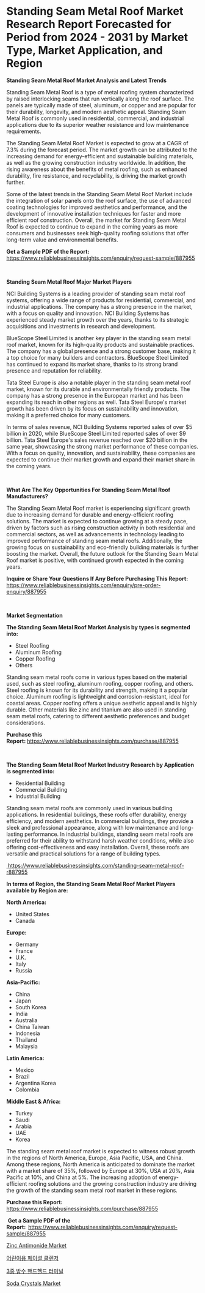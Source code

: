 <p><h1>Standing Seam Metal Roof Market Research Report Forecasted for Period from 2024 -  2031 by Market Type, Market Application, and Region</h1></p><p><strong>Standing Seam Metal Roof Market Analysis and Latest Trends</strong></p>
<p><p>Standing Seam Metal Roof is a type of metal roofing system characterized by raised interlocking seams that run vertically along the roof surface. The panels are typically made of steel, aluminum, or copper and are popular for their durability, longevity, and modern aesthetic appeal. Standing Seam Metal Roof is commonly used in residential, commercial, and industrial applications due to its superior weather resistance and low maintenance requirements.</p><p>The Standing Seam Metal Roof Market is expected to grow at a CAGR of 7.3% during the forecast period. The market growth can be attributed to the increasing demand for energy-efficient and sustainable building materials, as well as the growing construction industry worldwide. In addition, the rising awareness about the benefits of metal roofing, such as enhanced durability, fire resistance, and recyclability, is driving the market growth further.</p><p>Some of the latest trends in the Standing Seam Metal Roof Market include the integration of solar panels onto the roof surface, the use of advanced coating technologies for improved aesthetics and performance, and the development of innovative installation techniques for faster and more efficient roof construction. Overall, the market for Standing Seam Metal Roof is expected to continue to expand in the coming years as more consumers and businesses seek high-quality roofing solutions that offer long-term value and environmental benefits.</p></p>
<p><strong>Get a Sample PDF of the Report:&nbsp;</strong> <a href="https://www.reliablebusinessinsights.com/enquiry/request-sample/887955">https://www.reliablebusinessinsights.com/enquiry/request-sample/887955</a></p>
<p>&nbsp;</p>
<p><strong>Standing Seam Metal Roof Major Market Players</strong></p>
<p><p>NCI Building Systems is a leading provider of standing seam metal roof systems, offering a wide range of products for residential, commercial, and industrial applications. The company has a strong presence in the market, with a focus on quality and innovation. NCI Building Systems has experienced steady market growth over the years, thanks to its strategic acquisitions and investments in research and development.</p><p>BlueScope Steel Limited is another key player in the standing seam metal roof market, known for its high-quality products and sustainable practices. The company has a global presence and a strong customer base, making it a top choice for many builders and contractors. BlueScope Steel Limited has continued to expand its market share, thanks to its strong brand presence and reputation for reliability.</p><p>Tata Steel Europe is also a notable player in the standing seam metal roof market, known for its durable and environmentally friendly products. The company has a strong presence in the European market and has been expanding its reach in other regions as well. Tata Steel Europe's market growth has been driven by its focus on sustainability and innovation, making it a preferred choice for many customers.</p><p>In terms of sales revenue, NCI Building Systems reported sales of over $5 billion in 2020, while BlueScope Steel Limited reported sales of over $9 billion. Tata Steel Europe's sales revenue reached over $20 billion in the same year, showcasing the strong market performance of these companies. With a focus on quality, innovation, and sustainability, these companies are expected to continue their market growth and expand their market share in the coming years.</p></p>
<p>&nbsp;</p>
<p><strong>What Are The Key Opportunities For Standing Seam Metal Roof Manufacturers?</strong></p>
<p><p>The Standing Seam Metal Roof market is experiencing significant growth due to increasing demand for durable and energy-efficient roofing solutions. The market is expected to continue growing at a steady pace, driven by factors such as rising construction activity in both residential and commercial sectors, as well as advancements in technology leading to improved performance of standing seam metal roofs. Additionally, the growing focus on sustainability and eco-friendly building materials is further boosting the market. Overall, the future outlook for the Standing Seam Metal Roof market is positive, with continued growth expected in the coming years.</p></p>
<p><strong>Inquire or Share Your Questions If Any Before Purchasing This Report:</strong> <a href="https://www.reliablebusinessinsights.com/enquiry/pre-order-enquiry/887955">https://www.reliablebusinessinsights.com/enquiry/pre-order-enquiry/887955</a></p>
<p>&nbsp;</p>
<p><strong>Market Segmentation</strong></p>
<p><strong>The Standing Seam Metal Roof Market Analysis by types is segmented into:</strong></p>
<p><ul><li>Steel Roofing</li><li>Aluminum Roofing</li><li>Copper Roofing</li><li>Others</li></ul></p>
<p><p>Standing seam metal roofs come in various types based on the material used, such as steel roofing, aluminum roofing, copper roofing, and others. Steel roofing is known for its durability and strength, making it a popular choice. Aluminum roofing is lightweight and corrosion-resistant, ideal for coastal areas. Copper roofing offers a unique aesthetic appeal and is highly durable. Other materials like zinc and titanium are also used in standing seam metal roofs, catering to different aesthetic preferences and budget considerations.</p></p>
<p><strong>Purchase this Report:&nbsp;</strong><a href="https://www.reliablebusinessinsights.com/purchase/887955">https://www.reliablebusinessinsights.com/purchase/887955</a></p>
<p>&nbsp;</p>
<p><strong>The Standing Seam Metal Roof Market Industry Research by Application is segmented into:</strong></p>
<p><ul><li>Residential Building</li><li>Commercial Building</li><li>Industrial Building</li></ul></p>
<p><p>Standing seam metal roofs are commonly used in various building applications. In residential buildings, these roofs offer durability, energy efficiency, and modern aesthetics. In commercial buildings, they provide a sleek and professional appearance, along with low maintenance and long-lasting performance. In industrial buildings, standing seam metal roofs are preferred for their ability to withstand harsh weather conditions, while also offering cost-effectiveness and easy installation. Overall, these roofs are versatile and practical solutions for a range of building types.</p></p>
<p><a href="https://www.reliablebusinessinsights.com/standing-seam-metal-roof-r887955">&nbsp;https://www.reliablebusinessinsights.com/standing-seam-metal-roof-r887955</a></p>
<p><strong>In terms of Region, the Standing Seam Metal Roof Market Players available by Region are:</strong></p>
<p>
    <p> <strong> North America: </strong>
        <ul>
            <li>United States</li>
            <li>Canada</li>
        </ul>
        </p> 
    <p> <strong> Europe: </strong>
        <ul>
            <li>Germany</li>
            <li>France</li>
            <li>U.K.</li>
            <li>Italy</li>
            <li>Russia</li>
        </ul>
        </p> 
    <p> <strong> Asia-Pacific: </strong>
        <ul>
            <li>China</li>
            <li>Japan</li>
            <li>South Korea</li>
            <li>India</li>
            <li>Australia</li>
            <li>China Taiwan</li>
            <li>Indonesia</li>
            <li>Thailand</li>
            <li>Malaysia</li>
        </ul>
        </p> 
    <p> <strong> Latin America: </strong>
        <ul>
            <li>Mexico</li>
            <li>Brazil</li>
            <li>Argentina Korea</li>
            <li>Colombia</li>
        </ul>
        </p> 
    <p> <strong> Middle East & Africa: </strong>
        <ul>
            <li>Turkey</li>
            <li>Saudi</li>
            <li>Arabia</li>
            <li>UAE</li>
            <li>Korea</li>
        </ul>
    </p>
    </p>
<p><p>The standing seam metal roof market is expected to witness robust growth in the regions of North America, Europe, Asia Pacific, USA, and China. Among these regions, North America is anticipated to dominate the market with a market share of 35%, followed by Europe at 30%, USA at 20%, Asia Pacific at 10%, and China at 5%. The increasing adoption of energy-efficient roofing solutions and the growing construction industry are driving the growth of the standing seam metal roof market in these regions.</p></p>
<p><strong>Purchase this Report: </strong><a href="https://www.reliablebusinessinsights.com/purchase/887955">https://www.reliablebusinessinsights.com/purchase/887955</a></p>
<p>&nbsp;<strong>Get a Sample PDF of the Report:&nbsp;&nbsp;</strong><a href="https://www.reliablebusinessinsights.com/enquiry/request-sample/887955">https://www.reliablebusinessinsights.com/enquiry/request-sample/887955</a></p>
<p><strong></strong></p>
<p><p><a href="https://github.com/bznecsdb5/Market-Research-Report-List-1/blob/main/zinc-antimonide-market.md">Zinc Antimonide Market</a></p><p><a href="https://github.com/Edwards13Jessica/Market-Research-Report-List-1/blob/main/6746125119784.md">어린이용 페이셜 클렌저</a></p><p><a href="https://github.com/rahat-gis/Market-Research-Report-List-1/blob/main/3625827119785.md">3중 방수 핸드헬드 터미널</a></p><p><a href="https://github.com/maesanjaya8/Market-Research-Report-List-1/blob/main/soda-crystals-market.md">Soda Crystals Market</a></p></p>